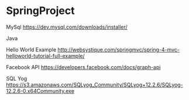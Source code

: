 # SpringProject

MySql 
https://dev.mysql.com/downloads/installer/

Java 

Hello World Example
http://websystique.com/springmvc/spring-4-mvc-helloworld-tutorial-full-example/

Facebook API
https://developers.facebook.com/docs/graph-api 

SQL Yog
https://s3.amazonaws.com/SQLyog_Community/SQLyog+12.2.6/SQLyog-12.2.6-0.x64Community.exe


